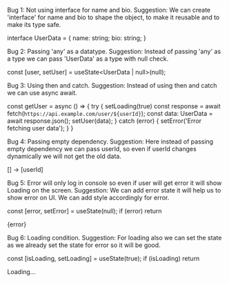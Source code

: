 Bug 1: Not using interface for name and bio.
Suggestion: We can create 'interface' for name and bio to shape the object, to make it reusable and to make its type safe.

interface UserData = {
    name: string;
    bio: string;
}

Bug 2: Passing 'any' as a datatype.
Suggestion: Instead of passing 'any' as a type we can pass 'UserData' as a type with null check.

const [user, setUser] = useState<UserData | null>(null);

Bug 3: Using then and catch.
Suggestion: Instead of using then and catch we can use async await.

const getUser = async () => {
    try {
        setLoading(true)
        const response = await fetch(`https://api.example.com/user/${userId}`);
        const data: UserData = await response.json();
        setUser(data);
    } catch (error) {
            setError('Error fetching user data');
    }
}

Bug 4: Passing empty dependency.
Suggestion: Here instead of passing empty dependency we can pass userId, so even if userId changes dynamically we will not get the old data.

[] -> [userId]

Bug 5: Error will only log in console so even if user will get error it will show Loading on the screen.
Suggestion: We can add error state it will help us to show error on UI. We can add style accordingly for error.

const [error, setError] = useState(null);
if (error) return <p>{error}</p>

Bug 6: Loading condition.
Suggestion: For loading also we can set the state as we already set the state for error so it will be good.

const [isLoading, setLoading] = useState(true);
if (isLoading) return <p>Loading...</p>